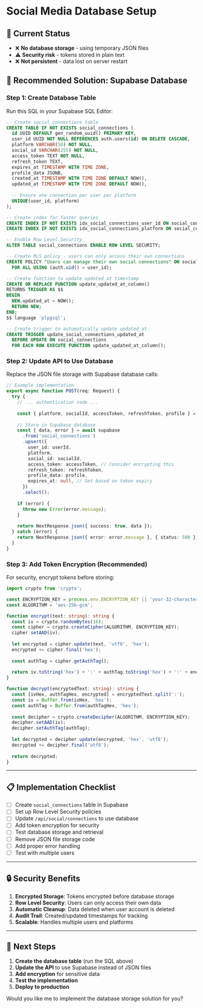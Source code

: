 # Social Media Database Setup

## 🎯 **Current Status**
- ❌ **No database storage** - using temporary JSON files
- ⚠️ **Security risk** - tokens stored in plain text
- ❌ **Not persistent** - data lost on server restart

## 🚀 **Recommended Solution: Supabase Database**

### **Step 1: Create Database Table**

Run this SQL in your Supabase SQL Editor:

```sql
-- Create social_connections table
CREATE TABLE IF NOT EXISTS social_connections (
  id UUID DEFAULT gen_random_uuid() PRIMARY KEY,
  user_id UUID NOT NULL REFERENCES auth.users(id) ON DELETE CASCADE,
  platform VARCHAR(50) NOT NULL,
  social_id VARCHAR(255) NOT NULL,
  access_token TEXT NOT NULL,
  refresh_token TEXT,
  expires_at TIMESTAMP WITH TIME ZONE,
  profile_data JSONB,
  created_at TIMESTAMP WITH TIME ZONE DEFAULT NOW(),
  updated_at TIMESTAMP WITH TIME ZONE DEFAULT NOW(),
  
  -- Ensure one connection per user per platform
  UNIQUE(user_id, platform)
);

-- Create index for faster queries
CREATE INDEX IF NOT EXISTS idx_social_connections_user_id ON social_connections(user_id);
CREATE INDEX IF NOT EXISTS idx_social_connections_platform ON social_connections(platform);

-- Enable Row Level Security
ALTER TABLE social_connections ENABLE ROW LEVEL SECURITY;

-- Create RLS policy - users can only access their own connections
CREATE POLICY "Users can manage their own social connections" ON social_connections
  FOR ALL USING (auth.uid() = user_id);

-- Create function to update updated_at timestamp
CREATE OR REPLACE FUNCTION update_updated_at_column()
RETURNS TRIGGER AS $$
BEGIN
  NEW.updated_at = NOW();
  RETURN NEW;
END;
$$ language 'plpgsql';

-- Create trigger to automatically update updated_at
CREATE TRIGGER update_social_connections_updated_at 
  BEFORE UPDATE ON social_connections 
  FOR EACH ROW EXECUTE FUNCTION update_updated_at_column();
```

### **Step 2: Update API to Use Database**

Replace the JSON file storage with Supabase database calls:

```typescript
// Example implementation
export async function POST(req: Request) {
  try {
    // ... authentication code ...
    
    const { platform, socialId, accessToken, refreshToken, profile } = await req.json();
    
    // Store in Supabase database
    const { data, error } = await supabase
      .from('social_connections')
      .upsert({
        user_id: userId,
        platform,
        social_id: socialId,
        access_token: accessToken, // Consider encrypting this
        refresh_token: refreshToken,
        profile_data: profile,
        expires_at: null, // Set based on token expiry
      })
      .select();
      
    if (error) {
      throw new Error(error.message);
    }
    
    return NextResponse.json({ success: true, data });
  } catch (error) {
    return NextResponse.json({ error: error.message }, { status: 500 });
  }
}
```

### **Step 3: Add Token Encryption (Recommended)**

For security, encrypt tokens before storing:

```typescript
import crypto from 'crypto';

const ENCRYPTION_KEY = process.env.ENCRYPTION_KEY || 'your-32-character-secret-key';
const ALGORITHM = 'aes-256-gcm';

function encrypt(text: string): string {
  const iv = crypto.randomBytes(16);
  const cipher = crypto.createCipher(ALGORITHM, ENCRYPTION_KEY);
  cipher.setAAD(iv);
  
  let encrypted = cipher.update(text, 'utf8', 'hex');
  encrypted += cipher.final('hex');
  
  const authTag = cipher.getAuthTag();
  
  return iv.toString('hex') + ':' + authTag.toString('hex') + ':' + encrypted;
}

function decrypt(encryptedText: string): string {
  const [ivHex, authTagHex, encrypted] = encryptedText.split(':');
  const iv = Buffer.from(ivHex, 'hex');
  const authTag = Buffer.from(authTagHex, 'hex');
  
  const decipher = crypto.createDecipher(ALGORITHM, ENCRYPTION_KEY);
  decipher.setAAD(iv);
  decipher.setAuthTag(authTag);
  
  let decrypted = decipher.update(encrypted, 'hex', 'utf8');
  decrypted += decipher.final('utf8');
  
  return decrypted;
}
```

---

## 📋 **Implementation Checklist**

- [ ] Create `social_connections` table in Supabase
- [ ] Set up Row Level Security policies
- [ ] Update `/api/social/connections` to use database
- [ ] Add token encryption for security
- [ ] Test database storage and retrieval
- [ ] Remove JSON file storage code
- [ ] Add proper error handling
- [ ] Test with multiple users

---

## 🔒 **Security Benefits**

1. **Encrypted Storage**: Tokens encrypted before database storage
2. **Row Level Security**: Users can only access their own data
3. **Automatic Cleanup**: Data deleted when user account is deleted
4. **Audit Trail**: Created/updated timestamps for tracking
5. **Scalable**: Handles multiple users and platforms

---

## 🚀 **Next Steps**

1. **Create the database table** (run the SQL above)
2. **Update the API** to use Supabase instead of JSON files
3. **Add encryption** for sensitive data
4. **Test the implementation**
5. **Deploy to production**

Would you like me to implement the database storage solution for you?

